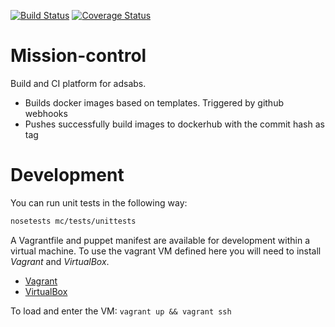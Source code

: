 [![Build Status](https://travis-ci.org/adsabs/mission-control.svg?branch=master)](https://travis-ci.org/adsabs/mission-control)
[![Coverage Status](https://coveralls.io/repos/adsabs/mission-control/badge.svg?branch=master&service=github)](https://coveralls.io/github/adsabs/mission-control?branch=master)

# Mission-control

Build and CI platform for adsabs.
  * Builds docker images based on templates. Triggered by github webhooks
  * Pushes successfully build images to dockerhub with the commit hash as tag
 
# Development

You can run unit tests in the following way:
```bash
nosetests mc/tests/unittests
```

A Vagrantfile and puppet manifest are available for development within a virtual machine. To use the vagrant VM defined here you will need to install *Vagrant* and *VirtualBox*. 

  * [Vagrant](https://docs.vagrantup.com)
  * [VirtualBox](https://www.virtualbox.org)

To load and enter the VM: `vagrant up && vagrant ssh`
